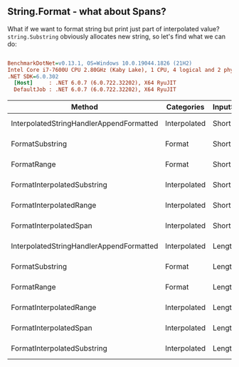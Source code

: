 ﻿## String.Format - what about Spans?

What if we want to format string but print just part of interpolated value? `string.Substring` obviously allocates new string,
so let's find what we can do:

``` ini

BenchmarkDotNet=v0.13.1, OS=Windows 10.0.19044.1826 (21H2)
Intel Core i7-7600U CPU 2.80GHz (Kaby Lake), 1 CPU, 4 logical and 2 physical cores
.NET SDK=6.0.302
  [Host]     : .NET 6.0.7 (6.0.722.32202), X64 RyuJIT
  DefaultJob : .NET 6.0.7 (6.0.722.32202), X64 RyuJIT


```
|                                   Method |   Categories | InputSize |      Mean |    Error |   StdDev |  Gen 0 | Allocated |
|----------------------------------------- |------------- |---------- |----------:|---------:|---------:|-------:|----------:|
| InterpolatedStringHandlerAppendFormatted | Interpolated |     Short |  47.21 ns | 0.348 ns | 0.291 ns | 0.0229 |      48 B |
|                          FormatSubstring |       Format |     Short |  68.65 ns | 1.028 ns | 0.858 ns | 0.0343 |      72 B |
|                              FormatRange |       Format |     Short |  72.50 ns | 0.654 ns | 0.611 ns | 0.0343 |      72 B |
|              FormatInterpolatedSubstring | Interpolated |     Short |  76.10 ns | 0.660 ns | 0.618 ns | 0.0573 |     120 B |
|                  FormatInterpolatedRange | Interpolated |     Short |  76.91 ns | 1.160 ns | 1.085 ns | 0.0573 |     120 B |
|                   FormatInterpolatedSpan | Interpolated |     Short |  99.11 ns | 0.776 ns | 0.726 ns | 0.0459 |      96 B |
| InterpolatedStringHandlerAppendFormatted | Interpolated |   Lengthy | 149.90 ns | 1.715 ns | 1.339 ns | 0.3097 |     648 B |
|                          FormatSubstring |       Format |   Lengthy | 232.01 ns | 4.588 ns | 4.291 ns | 0.6082 |   1,272 B |
|                              FormatRange |       Format |   Lengthy | 234.05 ns | 4.591 ns | 4.715 ns | 0.6080 |   1,272 B |
|                  FormatInterpolatedRange | Interpolated |   Lengthy | 816.94 ns | 6.087 ns | 5.396 ns | 0.9174 |   1,920 B |
|                   FormatInterpolatedSpan | Interpolated |   Lengthy | 834.33 ns | 6.244 ns | 5.841 ns | 0.6189 |   1,296 B |
|              FormatInterpolatedSubstring | Interpolated |   Lengthy | 921.15 ns | 7.985 ns | 7.078 ns | 0.9174 |   1,920 B |
